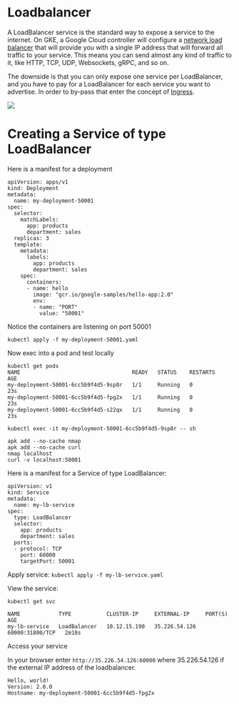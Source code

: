 # Loadbalancer

A LoadBalancer service is the standard way to expose a service to the internet. On GKE, a Google Cloud controller will configure a [network load balancer](https://cloud.google.com/load-balancing/docs/network/) that will provide you with a single IP address that will forward all traffic to your service. This means you can send almost any kind of traffic to it, like HTTP, TCP, UDP, Websockets, gRPC, and so on.

The downside is that you can only expose one service per LoadBalancer, and you have to pay for a LoadBalancer for each service you want to advertise. In order to by-pass that enter the concept of [Ingress]().

![](https://github.com/DanyLan/GKE-EXPOSE-SERVICES/blob/master/Loadbalancer.png)

# Creating a Service of type LoadBalancer

Here is a manifest for a deployment

    apiVersion: apps/v1
    kind: Deployment
    metadata:
      name: my-deployment-50001
    spec:
      selector:
        matchLabels:
          app: products
          department: sales
      replicas: 3
      template:
        metadata:
          labels:
            app: products
            department: sales
        spec:
          containers:
          - name: hello
            image: "gcr.io/google-samples/hello-app:2.0"
            env:
            - name: "PORT"
              value: "50001"
           
Notice the containers are listening on port 50001
              
    kubectl apply -f my-deployment-50001.yaml
    
Now exec into a pod and test locally

    kubectl get pods
    NAME                                   READY   STATUS    RESTARTS   AGE
    my-deployment-50001-6cc5b9f4d5-9sp8r   1/1     Running   0          23s
    my-deployment-50001-6cc5b9f4d5-fpg2x   1/1     Running   0          23s
    my-deployment-50001-6cc5b9f4d5-s22qx   1/1     Running   0          23s

    kubectl exec -it my-deployment-50001-6cc5b9f4d5-9sp8r -- sh

    apk add --no-cache nmap
    apk add --no-cache curl
    nmap localhost
    curl -v localhost:50001

Here is a manifest for a Service of type LoadBalancer:

    apiVersion: v1
    kind: Service
    metadata:
      name: my-lb-service
    spec:
      type: LoadBalancer
      selector:
        app: products
        department: sales
      ports:
      - protocol: TCP
        port: 60000
        targetPort: 50001
        
        
Apply service: `kubectl apply -f my-lb-service.yaml`
    
View the service:

    kubectl get svc

    NAME            TYPE           CLUSTER-IP     EXTERNAL-IP     PORT(S)           AGE           
    my-lb-service   LoadBalancer   10.12.15.190   35.226.54.126   60000:31800/TCP   2m10s
    
Access your service

In your browser enter `http://35.226.54.126:60000` where 35.226.54.126 if the external IP address of the loadbalancer. 

    Hello, world!
    Version: 2.0.0
    Hostname: my-deployment-50001-6cc5b9f4d5-fpg2x


